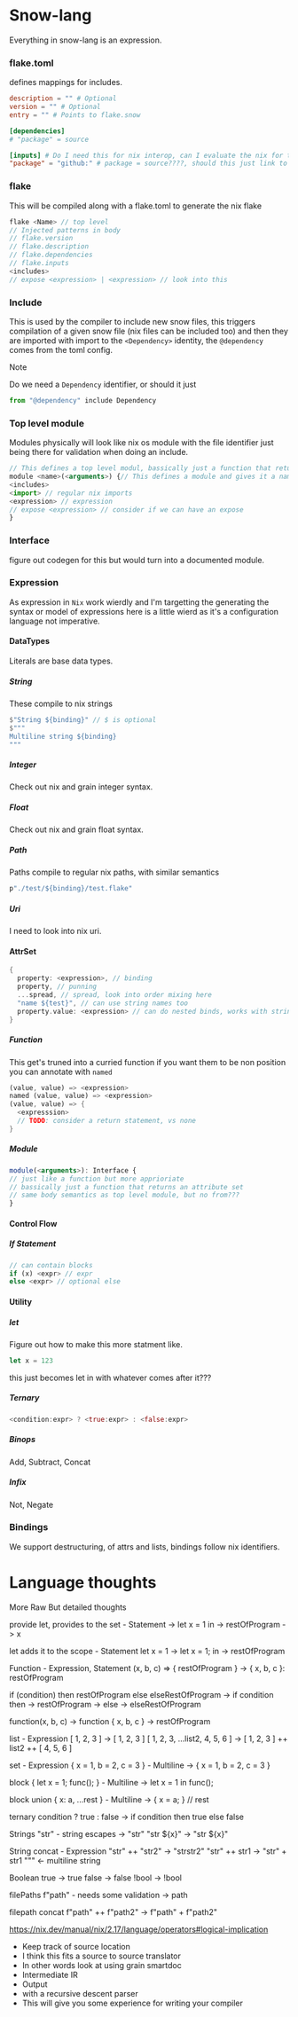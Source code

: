 # Snow-lang

Everything in snow-lang is an expression.

### flake.toml
defines mappings for includes.
```toml
description = "" # Optional
version = "" # Optional
entry = "" # Points to flake.snow

[dependencies]
# "package" = source

[inputs] # Do I need this for nix interop, can I evaluate the nix for this info??
"package" = "github:" # package = source????, should this just link to dependencies???
```

### flake
This will be compiled along with a flake.toml to generate the nix flake
```js
flake <Name> // top level
// Injected patterns in body
// flake.version
// flake.description
// flake.dependencies
// flake.inputs
<includes>
// expose <expression> | <expression> // look into this
```

### Include
This is used by the compiler to include new snow files, this triggers compilation of a given snow file (nix files can be included too) and then they are imported with import to the `<Dependency>` identity, the `@dependency` comes from the toml config.
> [!NOTE]
> Do we need a `Dependency` identifier, or should it just 
```js
from "@dependency" include Dependency
```

### Top level module
Modules physically will look like nix os module with the file identifier just being there for validation when doing an include.
```js
// This defines a top level modul, bassically just a function that returns an atribute set
module <name>(<arguments>) {// This defines a module and gives it a name for use when importing
<includes>
<import> // regular nix imports
<expression> // expression
// expose <expression> // consider if we can have an expose
}
```

### Interface
figure out codegen for this but would turn into a documented module.

### Expression
As expression in `Nix` work wierdly and I'm targetting the generating the syntax or model of expressions here is a little wierd as it's a configuration language not imperative.

#### DataTypes
Literals are base data types.
##### String
These compile to nix strings
````rust
$"String ${binding}" // $ is optional
$"""
Multiline string ${binding}
"""
````
##### Integer
Check out nix and grain integer syntax.
##### Float
Check out nix and grain float syntax.
##### Path
Paths compile to regular nix paths, with similar semantics
```rust
p"./test/${binding}/test.flake"
```
##### Uri
I need to look into nix uri.
#### AttrSet
```rust
{
  property: <expression>, // binding
  property, // punning
  ...spread, // spread, look into order mixing here
  "name ${test}", // can use string names too
  property.value: <expression> // can do nested binds, works with strings too
}
```
##### Function
This get's truned into a curried function if you want them to be non position you can annotate with `named` 
```rust
(value, value) => <expression>
named (value, value) => <expression>
(value, value) => {
  <expresssion>
  // TODO: consider a return statement, vs none
}
```
##### Module
```js
module(<arguments>): Interface {
// just like a function but more apprioriate
// bassically just a function that returns an attribute set
// same body semantics as top level module, but no from???
}
```
#### Control Flow
##### If Statement
```js
// can contain blocks
if (x) <expr> // expr
else <expr> // optional else
```
#### Utility
##### let
Figure out how to make this more statment like.
```js
let x = 123
```
this just becomes let in with whatever comes after it???
##### Ternary
```rust
<condition:expr> ? <true:expr> : <false:expr>
```
##### Binops
Add, Subtract, Concat
##### Infix
Not, Negate

### Bindings
We support destructuring, of attrs and lists, bindings follow nix identifiers.


# Language thoughts
More Raw But detailed thoughts

provide let, provides to the set - Statement
-> let x = 1 in
-> restOfProgram
-> x

let adds it to the scope - Statement
let x = 1
-> let x = 1; in
-> restOfProgram

Function - Expression, Statement
(x, b, c) => { restOfProgram }
-> { x, b, c }: restOfProgram

if (condition) then restOfProgram
else elseRestOfProgram
-> if condition then
-> restOfProgram
-> else
-> elseRestOfProgram

function(x, b, c)
-> function { x, b, c }
-> restOfProgram

list - Expression
[ 1, 2, 3 ]
-> [ 1, 2, 3 ]
[ 1, 2, 3, ...list2, 4, 5, 6 ]
-> [ 1, 2, 3 ] ++ list2 ++ [ 4, 5, 6 ]

set - Expression
{ x = 1, b = 2, c = 3 } - Multiline
-> { x = 1, b = 2, c = 3 }

block
{ let x = 1; func(); } - Multiline
-> let x = 1 in func();

block union
{ x: a, ...rest } - Multiline
-> { x = a; } // rest

ternary
condition ? true : false
-> if condition then true else false

Strings
"str" - string escapes
-> "str"
"str ${x}"
-> "str ${x}"

String concat - Expression
"str" ++ "str2"
-> "strstr2"
"str" ++ str1
-> "str" + str1
""" <- multiline string

Boolean
true -> true
false -> false
!bool -> !bool

filePaths
f"path" - needs some validation
-> path

filepath concat
f"path" ++ f"path2"
-> f"path" + f"path2"

  https://nix.dev/manual/nix/2.17/language/operators#logical-implication
- Keep track of source location
- I think this fits a source to source translator
-  In other words look at using grain smartdoc
- Intermediate IR
- Output
- with a recursive descent parser
- This will give you some experience for writing your compiler